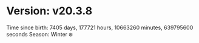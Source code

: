 # Version: v20.3.8
Time since birth: 7405 days, 177721 hours, 10663260 minutes, 639795600 seconds
Season: Winter ❄️
